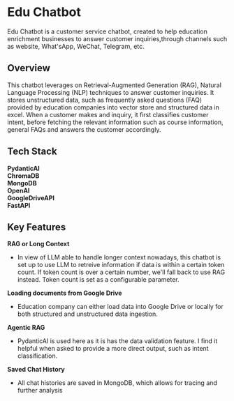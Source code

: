 # Edu Chatbot 

<div align="center">

</div>

Edu Chatbot is a customer service chatbot, created to help education enrichment businesses to answer customer inquiries,through channels such as website, What'sApp, WeChat, Telegram, etc. 

## Overview
This chatbot leverages on Retrieval-Augmented Generation (RAG), Natural Language Processing (NLP) techniques to answer customer inquiries. It stores unstructured data, such as frequently asked questions (FAQ) provided by education companies into vector store and structured data in excel. When a customer makes and inquiry, it first classifies customer intent, before fetching the relevant information such as course information, general FAQs and answers the customer accordingly.

## Tech Stack
**PydanticAI**  
**ChromaDB**  
**MongoDB**  
**OpenAI**  
**GoogleDriveAPI**  
**FastAPI**  

## Key Features
**RAG or Long Context**
- In view of LLM able to handle longer context nowadays, this chatbot is set up to use LLM to retreive information if data is within a certain token count. If token count is over a certain number, we'll fall back to use RAG instead. Token count is set as a configurable parameter. 

**Loading documents from Google Drive**
- Education company can either load data into Google Drive or locally for both structured and unstructured data ingestion.

**Agentic RAG**
- PydanticAI is used here as it is has the data validation feature. I find it helpful when asked to provide a more direct output, such as intent classification. 

**Saved Chat History**
- All chat histories are saved in MongoDB, which allows for tracing and further analysis 

